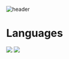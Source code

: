 ![header](https://capsule-render.vercel.app/api?type=waving&color=gradient&height=300&section=header&text=Soohyeon%20Hwang&fontSize=90)


 # Languages

<img src="https://img.shields.io/badge/C-A8B9CC?style=flat-square&logo=C&logoColor=white"/> <img src="https://img.shields.io/badge/html-E34F26?style=flat-square&logo=html5&logoColor=white">
